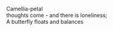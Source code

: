 Camellia-petal    
thoughts come - and there is loneliness;    
A butterfly floats and balances    

